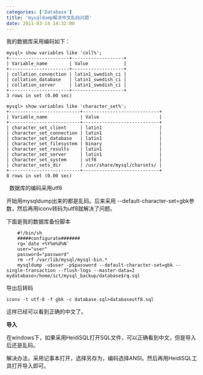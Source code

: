 ```yaml
---
categories: ['Database']
title: 'mysqldump解决中文乱码问题'
date: 2011-03-14 14:32:00
---
```


我的数据库采用编码如下：

```
mysql> show variables like 'coll%';
+----------------------+-------------------+
| Variable_name        | Value             |
+----------------------+-------------------+
| collation_connection | latin1_swedish_ci |
| collation_database   | latin1_swedish_ci |
| collation_server     | latin1_swedish_ci |
+----------------------+-------------------+
3 rows in set (0.00 sec)
 
mysql> show variables like 'character_set%';
+--------------------------+----------------------------+
| Variable_name            | Value                      |
+--------------------------+----------------------------+
| character_set_client     | latin1                     |
| character_set_connection | latin1                     |
| character_set_database   | latin1                     |
| character_set_filesystem | binary                     |
| character_set_results    | latin1                     |
| character_set_server     | latin1                     |
| character_set_system     | utf8                       |
| character_sets_dir       | /usr/share/mysql/charsets/ |
+--------------------------+----------------------------+
8 rows in set (0.00 sec)
```
 
数据库的编码采用utf8

开始用mysqldump出来的都是乱码。后来采用 --default-character-set=gbk参数，然后再用iconv转码为utf8就解决了问题。

下面是我的数据库备份脚本

```
    #!/bin/sh   
    #####configurate#######   
    rq=`date +%Y%m%d%N`   
    user="user"  
    password="password"  
    rm -rf /var/lib/mysql/mysql-bin.*   
    mysqldump -u$user -p$password --default-character-set=gbk --single-transaction --flush-logs --master-data=2 mydatabase>/home/ict/mysql_backup/database$rq.sql   

```
导出后转码

`iconv -t utf-8 -f gbk -c database.sql>databaseutf8.sql`

这样已经可以看到正确的中文了。

**导入**

在windows下，如果采用HeidiSQL打开SQL文件，可以正确看到中文，但是导入后还是乱码。

解决办法，采用记事本打开，选择另存为，编码选择ANSI。然后再用HeidiSQL工具打开导入即可。


